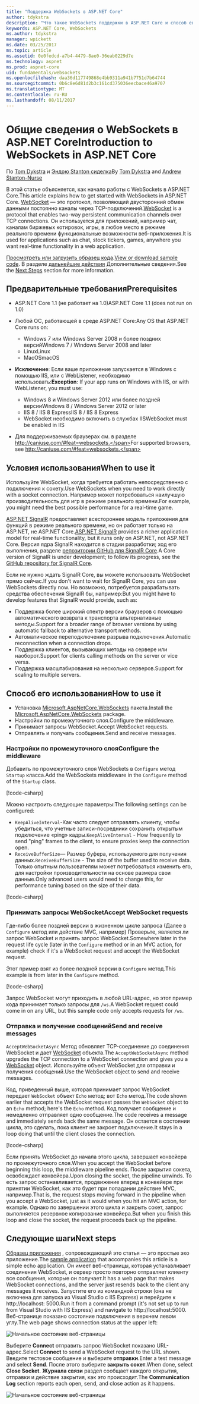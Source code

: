 ```yaml
---
title: "Поддержка WebSockets в ASP.NET Core"
author: tdykstra
description: "Что такое WebSockets поддержки в ASP.NET Core и способ его использования."
keywords: ASP.NET Core, WebSockets
ms.author: tdykstra
manager: wpickett
ms.date: 03/25/2017
ms.topic: article
ms.assetid: 0e0fedcd-a7b4-4479-8ae0-36eab0229d7e
ms.technology: aspnet
ms.prod: aspnet-core
uid: fundamentals/websockets
ms.openlocfilehash: daa36d117749868e4bb9311a941b7751d7b64744
ms.sourcegitcommit: 0b6c8e6d81d2b3c161cd375036eecbace46a9707
ms.translationtype: MT
ms.contentlocale: ru-RU
ms.lasthandoff: 08/11/2017
---
```

# <a name="introduction-to-websockets-in-aspnet-core"></a><span data-ttu-id="e1d5d-104">Общие сведения о WebSockets в ASP.NET Core</span><span class="sxs-lookup"><span data-stu-id="e1d5d-104">Introduction to WebSockets in ASP.NET Core</span></span>

<span data-ttu-id="e1d5d-105">По [Tom Dykstra](https://github.com/tdykstra) и [Эндрю Stanton сиделка](https://github.com/anurse)</span><span class="sxs-lookup"><span data-stu-id="e1d5d-105">By [Tom Dykstra](https://github.com/tdykstra) and [Andrew Stanton-Nurse](https://github.com/anurse)</span></span>

<span data-ttu-id="e1d5d-106">В этой статье объясняется, как начало работы с WebSockets в ASP.NET Core.</span><span class="sxs-lookup"><span data-stu-id="e1d5d-106">This article explains how to get started with WebSockets in ASP.NET Core.</span></span> <span data-ttu-id="e1d5d-107">[WebSocket](https://en.wikipedia.org/wiki/WebSocket) — это протокол, позволяющий двусторонний обмен данными постоянно каналы через TCP-подключений.</span><span class="sxs-lookup"><span data-stu-id="e1d5d-107">[WebSocket](https://en.wikipedia.org/wiki/WebSocket) is a protocol that enables two-way persistent communication channels over TCP connections.</span></span> <span data-ttu-id="e1d5d-108">Он используется для приложений, например чат, каналам биржевых котировок, игры, в любое место в режиме реального времени функциональные возможности веб-приложения.</span><span class="sxs-lookup"><span data-stu-id="e1d5d-108">It is used for applications such as chat, stock tickers, games, anywhere you want real-time functionality in a web application.</span></span>

<span data-ttu-id="e1d5d-109">[Просмотреть или загрузить образец кода](https://github.com/aspnet/Docs/tree/master/aspnetcore/fundamentals/websockets/sample).</span><span class="sxs-lookup"><span data-stu-id="e1d5d-109">[View or download sample code](https://github.com/aspnet/Docs/tree/master/aspnetcore/fundamentals/websockets/sample).</span></span> <span data-ttu-id="e1d5d-110">В разделе [дальнейшие действия](#next-steps) Дополнительные сведения.</span><span class="sxs-lookup"><span data-stu-id="e1d5d-110">See the [Next Steps](#next-steps) section for more information.</span></span>


## <a name="prerequisites"></a><span data-ttu-id="e1d5d-111">Предварительные требования</span><span class="sxs-lookup"><span data-stu-id="e1d5d-111">Prerequisites</span></span>

* <span data-ttu-id="e1d5d-112">ASP.NET Core 1.1 (не работает на 1.0)</span><span class="sxs-lookup"><span data-stu-id="e1d5d-112">ASP.NET Core 1.1 (does not run on 1.0)</span></span>
* <span data-ttu-id="e1d5d-113">Любой ОС, работающей в среде ASP.NET Core:</span><span class="sxs-lookup"><span data-stu-id="e1d5d-113">Any OS that ASP.NET Core runs on:</span></span>
  
  * <span data-ttu-id="e1d5d-114">Windows 7 или Windows Server 2008 и более поздних версий</span><span class="sxs-lookup"><span data-stu-id="e1d5d-114">Windows 7 / Windows Server 2008 and later</span></span>
  * <span data-ttu-id="e1d5d-115">Linux</span><span class="sxs-lookup"><span data-stu-id="e1d5d-115">Linux</span></span>
  * <span data-ttu-id="e1d5d-116">MacOS</span><span class="sxs-lookup"><span data-stu-id="e1d5d-116">macOS</span></span>

* <span data-ttu-id="e1d5d-117">**Исключение**: Если ваше приложение запускается в Windows с помощью IIS, или с WebListener, необходимо использовать:</span><span class="sxs-lookup"><span data-stu-id="e1d5d-117">**Exception**: If your app runs on Windows with IIS, or with WebListener, you must use:</span></span>

  * <span data-ttu-id="e1d5d-118">Windows 8 и Windows Server 2012 или более поздней версии</span><span class="sxs-lookup"><span data-stu-id="e1d5d-118">Windows 8 / Windows Server 2012 or later</span></span>
  * <span data-ttu-id="e1d5d-119">IIS 8 / IIS 8 Express</span><span class="sxs-lookup"><span data-stu-id="e1d5d-119">IIS 8 / IIS 8 Express</span></span>
  * <span data-ttu-id="e1d5d-120">WebSocket необходимо включить в службах IIS</span><span class="sxs-lookup"><span data-stu-id="e1d5d-120">WebSocket must be enabled in IIS</span></span>

* <span data-ttu-id="e1d5d-121">Для поддерживаемых браузерах см. в разделе http://caniuse.com/#feat=websockets.</span><span class="sxs-lookup"><span data-stu-id="e1d5d-121">For supported browsers, see http://caniuse.com/#feat=websockets.</span></span>

## <a name="when-to-use-it"></a><span data-ttu-id="e1d5d-122">Условия использования</span><span class="sxs-lookup"><span data-stu-id="e1d5d-122">When to use it</span></span>

<span data-ttu-id="e1d5d-123">Используйте WebSocket, когда требуется работать непосредственно с подключения к сокету.</span><span class="sxs-lookup"><span data-stu-id="e1d5d-123">Use WebSockets when you need to work directly with a socket connection.</span></span> <span data-ttu-id="e1d5d-124">Например может потребоваться наилучшую производительность для игр в режиме реального времени.</span><span class="sxs-lookup"><span data-stu-id="e1d5d-124">For example, you might need the best possible performance for a real-time game.</span></span>

<span data-ttu-id="e1d5d-125">[ASP.NET SignalR](https://docs.microsoft.com/aspnet/signalr/overview/getting-started/introduction-to-signalr) предоставляет всестороннее модель приложения для функций в режиме реального времени, но он работает только на ASP.NET, не ASP.NET Core.</span><span class="sxs-lookup"><span data-stu-id="e1d5d-125">[ASP.NET SignalR](https://docs.microsoft.com/aspnet/signalr/overview/getting-started/introduction-to-signalr) provides a richer application model for real-time functionality, but it runs only on ASP.NET, not ASP.NET Core.</span></span> <span data-ttu-id="e1d5d-126">Версия ядра SignalR находится в стадии разработки; ход его выполнения, разделе [репозитории GitHub для SignalR Core](https://github.com/aspnet/SignalR).</span><span class="sxs-lookup"><span data-stu-id="e1d5d-126">A Core version of SignalR is under development; to follow its progress, see the [GitHub repository for SignalR Core](https://github.com/aspnet/SignalR).</span></span>

<span data-ttu-id="e1d5d-127">Если не нужно ждать SignalR Core, вы можете использовать WebSocket прямо сейчас.</span><span class="sxs-lookup"><span data-stu-id="e1d5d-127">If you don't want to wait for SignalR Core, you can use WebSockets directly now.</span></span> <span data-ttu-id="e1d5d-128">Но возможно, потребуется разрабатывать средства обеспечения SignalR бы, например:</span><span class="sxs-lookup"><span data-stu-id="e1d5d-128">But you might have to develop features that SignalR would provide, such as:</span></span>

* <span data-ttu-id="e1d5d-129">Поддержка более широкий спектр версии браузеров с помощью автоматического возврата к транспорта альтернативные методы.</span><span class="sxs-lookup"><span data-stu-id="e1d5d-129">Support for a broader range of browser versions by using automatic fallback to alternative transport methods.</span></span>
* <span data-ttu-id="e1d5d-130">Автоматическое переподключение разрыва подключения.</span><span class="sxs-lookup"><span data-stu-id="e1d5d-130">Automatic reconnection when a connection drops.</span></span>
* <span data-ttu-id="e1d5d-131">Поддержка клиентов, вызывающих методы на сервере или наоборот.</span><span class="sxs-lookup"><span data-stu-id="e1d5d-131">Support for clients calling methods on the server or vice versa.</span></span>
* <span data-ttu-id="e1d5d-132">Поддержка масштабирования на несколько серверов.</span><span class="sxs-lookup"><span data-stu-id="e1d5d-132">Support for scaling to multiple servers.</span></span>

## <a name="how-to-use-it"></a><span data-ttu-id="e1d5d-133">Способ его использования</span><span class="sxs-lookup"><span data-stu-id="e1d5d-133">How to use it</span></span>

* <span data-ttu-id="e1d5d-134">Установка [Microsoft.AspNetCore.WebSockets](https://www.nuget.org/packages/Microsoft.AspNetCore.WebSockets/) пакета.</span><span class="sxs-lookup"><span data-stu-id="e1d5d-134">Install the [Microsoft.AspNetCore.WebSockets](https://www.nuget.org/packages/Microsoft.AspNetCore.WebSockets/) package.</span></span>
* <span data-ttu-id="e1d5d-135">Настройки по промежуточного слоя.</span><span class="sxs-lookup"><span data-stu-id="e1d5d-135">Configure the middleware.</span></span>
* <span data-ttu-id="e1d5d-136">Принимает запросы WebSocket.</span><span class="sxs-lookup"><span data-stu-id="e1d5d-136">Accept WebSocket requests.</span></span>
* <span data-ttu-id="e1d5d-137">Отправлять и получать сообщения.</span><span class="sxs-lookup"><span data-stu-id="e1d5d-137">Send and receive messages.</span></span>

### <a name="configure-the-middleware"></a><span data-ttu-id="e1d5d-138">Настройки по промежуточного слоя</span><span class="sxs-lookup"><span data-stu-id="e1d5d-138">Configure the middleware</span></span>

<span data-ttu-id="e1d5d-139">Добавить по промежуточного слоя WebSockets в `Configure` метод `Startup` класса.</span><span class="sxs-lookup"><span data-stu-id="e1d5d-139">Add the WebSockets middleware in the `Configure` method of the `Startup` class.</span></span>

[!code-csharp[](websockets/sample/Startup.cs?name=UseWebSockets)]

<span data-ttu-id="e1d5d-140">Можно настроить следующие параметры:</span><span class="sxs-lookup"><span data-stu-id="e1d5d-140">The following settings can be configured:</span></span>

* <span data-ttu-id="e1d5d-141">`KeepAliveInterval`-Как часто следует отправлять клиенту, чтобы убедиться, что учетные записи-посредники сохранить открытым подключение «ping» кадры.</span><span class="sxs-lookup"><span data-stu-id="e1d5d-141">`KeepAliveInterval` - How frequently to send "ping" frames to the client, to ensure proxies keep the connection open.</span></span>
* <span data-ttu-id="e1d5d-142">`ReceiveBufferSize`— Размер буфера, используемого для получения данных.</span><span class="sxs-lookup"><span data-stu-id="e1d5d-142">`ReceiveBufferSize` - The size of the buffer used to receive data.</span></span> <span data-ttu-id="e1d5d-143">Только опытным пользователям может потребоваться изменить его, для настройки производительности на основе размера свои данные.</span><span class="sxs-lookup"><span data-stu-id="e1d5d-143">Only advanced users would need to change this, for performance tuning based on the size of their data.</span></span>

[!code-csharp[](websockets/sample/Startup.cs?name=UseWebSocketsOptions)]

### <a name="accept-websocket-requests"></a><span data-ttu-id="e1d5d-144">Принимать запросы WebSocket</span><span class="sxs-lookup"><span data-stu-id="e1d5d-144">Accept WebSocket requests</span></span>

<span data-ttu-id="e1d5d-145">Где-либо более поздней версии в жизненном цикле запроса (Далее в `Configure` метод или действие MVC, например) Проверьте, является ли запрос WebSocket и принять запрос WebSocket.</span><span class="sxs-lookup"><span data-stu-id="e1d5d-145">Somewhere later in the request life cycle (later in the `Configure` method or in an MVC action, for example) check if it's a WebSocket request and accept the WebSocket request.</span></span>

<span data-ttu-id="e1d5d-146">Этот пример взят из более поздней версии в `Configure` метод.</span><span class="sxs-lookup"><span data-stu-id="e1d5d-146">This example is from later in the `Configure` method.</span></span>

[!code-csharp[](websockets/sample/Startup.cs?name=AcceptWebSocket&highlight=7)]

<span data-ttu-id="e1d5d-147">Запрос WebSocket могут приходить в любой URL-адрес, но этот пример кода принимает только запросы для `/ws`.</span><span class="sxs-lookup"><span data-stu-id="e1d5d-147">A WebSocket request could come in on any URL, but this sample code only accepts requests for `/ws`.</span></span>

### <a name="send-and-receive-messages"></a><span data-ttu-id="e1d5d-148">Отправка и получение сообщений</span><span class="sxs-lookup"><span data-stu-id="e1d5d-148">Send and receive messages</span></span>

<span data-ttu-id="e1d5d-149">`AcceptWebSocketAsync` Метод обновляет TCP-соединение до соединения WebSocket и дает [WebSocket](https://docs.microsoft.com/dotnet/core/api/system.net.websockets.websocket) объекта.</span><span class="sxs-lookup"><span data-stu-id="e1d5d-149">The `AcceptWebSocketAsync` method upgrades the TCP connection to a WebSocket connection and gives you a [WebSocket](https://docs.microsoft.com/dotnet/core/api/system.net.websockets.websocket) object.</span></span> <span data-ttu-id="e1d5d-150">Используйте объект WebSocket для отправки и получения сообщений.</span><span class="sxs-lookup"><span data-stu-id="e1d5d-150">Use the WebSocket object to send and receive messages.</span></span>

<span data-ttu-id="e1d5d-151">Код, приведенный выше, которая принимает запрос WebSocket передает `WebSocket` объект `Echo` метод; вот `Echo` метод.</span><span class="sxs-lookup"><span data-stu-id="e1d5d-151">The code shown earlier that accepts the WebSocket request passes the `WebSocket` object to an `Echo` method; here's the `Echo` method.</span></span> <span data-ttu-id="e1d5d-152">Код получает сообщение и немедленно отправляет одно сообщение.</span><span class="sxs-lookup"><span data-stu-id="e1d5d-152">The code receives a message and immediately sends back the same message.</span></span> <span data-ttu-id="e1d5d-153">Он остается в состоянии цикла, это сделать, пока клиент не закроет подключение.</span><span class="sxs-lookup"><span data-stu-id="e1d5d-153">It stays in a loop doing that until the client closes the connection.</span></span> 

[!code-csharp[](websockets/sample/Startup.cs?name=Echo)]

<span data-ttu-id="e1d5d-154">Если принять WebSocket до начала этого цикла, завершает конвейера по промежуточного слоя.</span><span class="sxs-lookup"><span data-stu-id="e1d5d-154">When you accept the WebSocket before beginning this loop, the middleware pipeline ends.</span></span>  <span data-ttu-id="e1d5d-155">После закрытия сокета, освобождает конвейера.</span><span class="sxs-lookup"><span data-stu-id="e1d5d-155">Upon closing the socket, the pipeline unwinds.</span></span> <span data-ttu-id="e1d5d-156">То есть запрос останавливается, продвижение вперед в конвейере при принятии WebSocket, как это будет при попадании действие MVC, например.</span><span class="sxs-lookup"><span data-stu-id="e1d5d-156">That is, the request stops moving forward in the pipeline when you accept a WebSocket, just as it would when you hit an MVC action, for example.</span></span>  <span data-ttu-id="e1d5d-157">Однако по завершении этого цикла и закрыть сокет, запрос выполняется резервное копирование конвейера.</span><span class="sxs-lookup"><span data-stu-id="e1d5d-157">But when you finish this loop and close the socket, the request proceeds back up the pipeline.</span></span>

## <a name="next-steps"></a><span data-ttu-id="e1d5d-158">Следующие шаги</span><span class="sxs-lookup"><span data-stu-id="e1d5d-158">Next steps</span></span>

<span data-ttu-id="e1d5d-159">[Образец приложения](https://github.com/aspnet/Docs/tree/master/aspnetcore/fundamentals/websockets/sample) , сопровождающий это статья — это простые эхо приложение.</span><span class="sxs-lookup"><span data-stu-id="e1d5d-159">The [sample application](https://github.com/aspnet/Docs/tree/master/aspnetcore/fundamentals/websockets/sample) that accompanies this article is a simple echo application.</span></span> <span data-ttu-id="e1d5d-160">Он имеет веб-страницы, которая устанавливает соединения WebSocket, и сервер просто повторно отправляет клиенту все сообщения, которые он получает.</span><span class="sxs-lookup"><span data-stu-id="e1d5d-160">It has a web page that makes WebSocket connections, and the server just resends back to the client any messages it receives.</span></span> <span data-ttu-id="e1d5d-161">Запустите его из командной строки (она не включена для запуска из Visual Studio с IIS Express) и перейдите к http://localhost: 5000.</span><span class="sxs-lookup"><span data-stu-id="e1d5d-161">Run it from a command prompt (it's not set up to run from Visual Studio with IIS Express) and navigate to http://localhost:5000.</span></span> <span data-ttu-id="e1d5d-162">Веб-странице показано состояние подключения в верхнем левом углу.</span><span class="sxs-lookup"><span data-stu-id="e1d5d-162">The web page shows connection status at the upper left:</span></span>

![Начальное состояние веб-страницы](websockets/_static/start.png)

<span data-ttu-id="e1d5d-164">Выберите **Connect** отправить запрос WebSocket показано URL-адрес.</span><span class="sxs-lookup"><span data-stu-id="e1d5d-164">Select **Connect** to send a WebSocket request to the URL shown.</span></span>  <span data-ttu-id="e1d5d-165">Введите тестовое сообщение и выберите **отправки**.</span><span class="sxs-lookup"><span data-stu-id="e1d5d-165">Enter a test message and select **Send**.</span></span> <span data-ttu-id="e1d5d-166">После этого выберите **закрыть сокет**.</span><span class="sxs-lookup"><span data-stu-id="e1d5d-166">When done, select **Close Socket**.</span></span> <span data-ttu-id="e1d5d-167">**Журнала связи** раздел сообщает каждого открытия, отправки и действие закрытия, как это происходит.</span><span class="sxs-lookup"><span data-stu-id="e1d5d-167">The **Communication Log** section reports each open, send, and close action as it happens.</span></span>

![Начальное состояние веб-страницы](websockets/_static/end.png)
